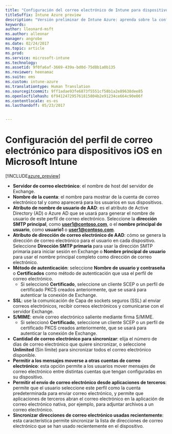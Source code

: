 ```yaml
---
title: "Configuración del correo electrónico de Intune para dispositivos iOS"
titleSuffix: Intune Azure preview
description: "Versión preliminar de Intune Azure: aprenda sobre la configuración de Intune que puede usar para configurar conexiones de correo electrónico en dispositivos iOS."
keywords: 
author: lleonard-msft
ms.author: alleonar
manager: angrobe
ms.date: 02/24/2017
ms.topic: article
ms.prod: 
ms.service: microsoft-intune
ms.technology: 
ms.assetid: 9f0fa6af-3669-439a-bd0d-75d8b1a0b135
ms.reviewer: heenamac
ms.suite: ems
ms.custom: intune-azure
ms.translationtype: Human Translation
ms.sourcegitcommit: 9ff1adae93fe6873f5551cf58b1a2e89638dee85
ms.openlocfilehash: 6f941247295761815804b2e91234ce664c90e06f
ms.contentlocale: es-es
ms.lasthandoff: 05/23/2017


---
```


# <a name="email-profile-settings-for-ios-devices-in-microsoft-intune"></a>Configuración del perfil de correo electrónico para dispositivos iOS en Microsoft Intune

[!INCLUDE[azure_preview](./includes/azure_preview.md)]



- **Servidor de correo electrónico**: el nombre de host del servidor de Exchange.
- **Nombre de la cuenta**: el nombre para mostrar de la cuenta de correo electrónico tal y como aparecerá para los usuarios en sus dispositivos.
- **Atributo de nombre de usuario de AAD**: es el atributo de Active Directory (AD) o Azure AD que se usará para generar el nombre de usuario de este perfil de correo electrónico. Seleccione la **dirección SMTP principal**, como **user1@contoso.com**, o el **nombre principal de usuario**, como **usuario1** o **user1@contoso.com**.
- **Atributo de dirección de correo electrónico de AAD**: cómo se genera la dirección de correo electrónico para el usuario en cada dispositivo. Seleccione **Dirección SMTP primaria** para usar la dirección SMTP primaria para iniciar sesión en Exchange o **Nombre principal de usuario** para usar el nombre principal completo como dirección de correo electrónico.
- **Método de autenticación**: seleccione **Nombre de usuario y contraseña** o **Certificados** como método de autenticación que usa el perfil de correo electrónico.
    - Si seleccionó **Certificado**, seleccione un cliente SCEP o un perfil de certificado PKCS creados anteriormente, que se usará para autenticar la conexión de Exchange.
- **SSL**: use la comunicación de Capa de sockets seguros (SSL) al enviar correos electrónicos, recibir correos electrónicos y comunicarse con el servidor Exchange.
- **S/MIME**: envíe correo electrónico saliente mediante firma S/MIME.
    - Si seleccionó **Certificado**, seleccione un cliente SCEP o un perfil de certificado PKCS creados anteriormente, que se usará para autenticar la conexión de Exchange.
- **Cantidad de correo electrónico para sincronizar**: elija el número de días de correo electrónico que quiere sincronizar, o seleccione **Unlimited** (Sin límite) para sincronizar todos el correo electrónico disponible.
- **Permitir a los mensajes moverse a otras cuentas de correo electrónico**: esta opción permite a los usuarios mover mensajes de correo electrónico entre distintas cuentas que tengan configuradas en su dispositivo.
- **Permitir el envío de correo electrónico desde aplicaciones de terceros**: permite que el usuario seleccione este perfil como la cuenta predeterminada para enviar correo electrónico, y permite que aplicaciones de terceros abran el correo electrónico en la aplicación de correo electrónico nativa, por ejemplo, para adjuntar archivos a un correo electrónico.
- **Sincronizar direcciones de correo electrónico usadas recientemente**: esta característica permite sincronizar la lista de direcciones de correo electrónico que se han usado recientemente en el dispositivo.

